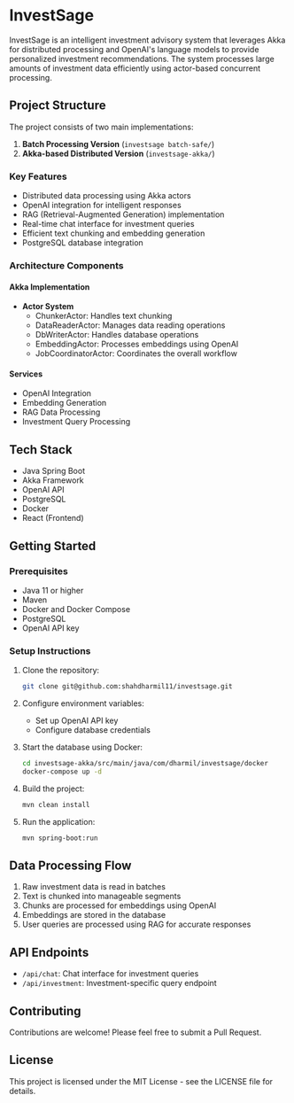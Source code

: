 # InvestSage

InvestSage is an intelligent investment advisory system that leverages Akka for distributed processing and OpenAI's language models to provide personalized investment recommendations. The system processes large amounts of investment data efficiently using actor-based concurrent processing.

## Project Structure

The project consists of two main implementations:
1. **Batch Processing Version** (`investsage batch-safe/`)
2. **Akka-based Distributed Version** (`investsage-akka/`)

### Key Features

- Distributed data processing using Akka actors
- OpenAI integration for intelligent responses
- RAG (Retrieval-Augmented Generation) implementation
- Real-time chat interface for investment queries
- Efficient text chunking and embedding generation
- PostgreSQL database integration

### Architecture Components

#### Akka Implementation
- **Actor System**
  - ChunkerActor: Handles text chunking
  - DataReaderActor: Manages data reading operations
  - DbWriterActor: Handles database operations
  - EmbeddingActor: Processes embeddings using OpenAI
  - JobCoordinatorActor: Coordinates the overall workflow

#### Services
- OpenAI Integration
- Embedding Generation
- RAG Data Processing
- Investment Query Processing

## Tech Stack

- Java Spring Boot
- Akka Framework
- OpenAI API
- PostgreSQL
- Docker
- React (Frontend)

## Getting Started

### Prerequisites
- Java 11 or higher
- Maven
- Docker and Docker Compose
- PostgreSQL
- OpenAI API key

### Setup Instructions

1. Clone the repository:
   ```bash
   git clone git@github.com:shahdharmil11/investsage.git
   ```

2. Configure environment variables:
   - Set up OpenAI API key
   - Configure database credentials

3. Start the database using Docker:
   ```bash
   cd investsage-akka/src/main/java/com/dharmil/investsage/docker
   docker-compose up -d
   ```

4. Build the project:
   ```bash
   mvn clean install
   ```

5. Run the application:
   ```bash
   mvn spring-boot:run
   ```

## Data Processing Flow

1. Raw investment data is read in batches
2. Text is chunked into manageable segments
3. Chunks are processed for embeddings using OpenAI
4. Embeddings are stored in the database
5. User queries are processed using RAG for accurate responses

## API Endpoints

- `/api/chat`: Chat interface for investment queries
- `/api/investment`: Investment-specific query endpoint

## Contributing

Contributions are welcome! Please feel free to submit a Pull Request.

## License

This project is licensed under the MIT License - see the LICENSE file for details.
